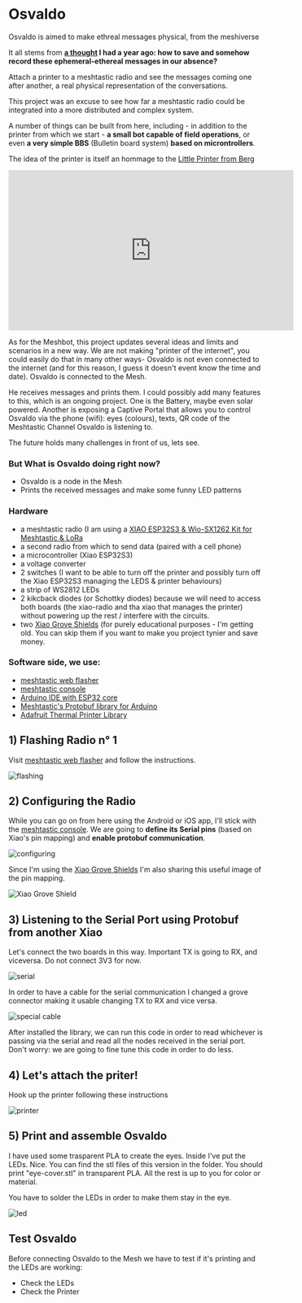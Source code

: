 # Osvaldo
Osvaldo is aimed to make ethreal messages physical, from the meshiverse 

It all stems from **[a thought](https://www.reddit.com/r/meshtastic/comments/1d07e7j/meshtastic_thermal_printer_ticker_tape_node/) I had a year ago: how to save and somehow record these ephemeral-ethereal messages in our absence?**

Attach a printer to a meshtastic radio and see the messages coming one after another, a real physical representation of the conversations.

This project was an excuse to see how far a meshtastic radio could be integrated into a more distributed and complex system. 

A number of things can be built from here, including - in addition to the printer from which we start - **a small bot capable of field operations**, or even **a very simple BBS** (Bulletin board system) **based on microntrollers**. 

The idea of the printer is itself an hommage to the [Little Printer from Berg](https://www.failory.com/cemetery/berg) 

<iframe width="560" height="315" src="https://www.youtube.com/embed/IlC5taBgLp0?si=3HXCBTyb_Gr8--oA" title="YouTube video player" frameborder="0" allow="accelerometer; autoplay; clipboard-write; encrypted-media; gyroscope; picture-in-picture; web-share" referrerpolicy="strict-origin-when-cross-origin" allowfullscreen></iframe>

As for the Meshbot, this project updates several ideas and limits and scenarios in a new way. 
We are not making "printer of the internet", you could easily do that in many other ways-
Osvaldo is not even connected to the internet (and for this reason, I guess it doesn't event know the time and date). 
Osvaldo is connected to the Mesh. 

He receives messages and prints them. 
I could possibly add many features to this, which is an ongoing project. 
One is the Battery, maybe even solar powered. 
Another is exposing a Captive Portal that allows you to control Osvaldo via the phone (wifi): eyes (colours), texts, QR code of the Meshtastic Channel Osvaldo is listening to.

The future holds many challenges in front of us, lets see. 

### But What is Osvaldo doing right now?

- Osvaldo is a node in the Mesh
- Prints the received messages and make some funny LED patterns

### Hardware

- a meshtastic radio (I am using a [XIAO ESP32S3 & Wio-SX1262 Kit for Meshtastic & LoRa](https://www.seeedstudio.com/Wio-SX1262-with-XIAO-ESP32S3-p-5982.html?)
- a second radio from which to send data (paired with a cell phone)
- a microcontroller (Xiao ESP32S3)
- a voltage converter
- 2 switches (I want to be able to turn off the printer and possibly turn off the Xiao ESP32S3 managing the LEDS & printer behaviours)
- a strip of WS2812 LEDs
- 2 kikcback diodes (or Schottky diodes) because we will need to access both boards (the xiao-radio and tha xiao that manages the printer) without powering up the rest / interfere with the circuits. 
- two [Xiao Grove Shields](https://wiki.seeedstudio.com/Grove-Shield-for-Seeeduino-XIAO-embedded-battery-management-chip/) (for purely educational purposes - I'm getting old. You can skip them if you want to make you project tynier and save money. 

### Software side, we use:
- [meshtastic web flasher](https://flasher.meshtastic.org/)
- [meshtastic console](https://client.meshtastic.org/)
- [Arduino IDE with ESP32 core](https://wiki.seeedstudio.com/xiao_esp32s3_getting_started/#software-preparation)
- [Meshtastic's Protobuf library for Arduino](https://github.com/meshtastic/Meshtastic-arduino)
- [Adafruit Thermal Printer Library](https://github.com/adafruit/Adafruit-Thermal-Printer-Library) 


## 1) Flashing Radio n° 1

Visit [meshtastic web flasher](https://flasher.meshtastic.org/) and follow the instructions. 

![flashing](./data/gif/01-flash.gif)

## 2) Configuring the Radio

While you can go on from here using the Android or iOS app, I'll stick with the [meshtastic console](https://client.meshtastic.org/). 
We are going to **define its Serial pins** (based on Xiao's pin mapping) and **enable protobuf communication**. 

![configuring](./data/gif/02-serial.gif)

Since I'm using the [Xiao Grove Shields](https://wiki.seeedstudio.com/Grove-Shield-for-Seeeduino-XIAO-embedded-battery-management-chip/) I'm also sharing this useful image of the pin mapping. 

![Xiao Grove Shield](./data/xiao-grove-01.png)

## 3) Listening to the Serial Port using Protobuf from another Xiao

Let's connect the two boards in this way. 
Important TX is going to RX, and viceversa. Do not connect 3V3 for now. 

![serial](./data/fr-03_bb-serial.png)

In order to have a cable for the serial communication I changed a grove connector making it usable changing TX to RX and vice versa. 

![special cable](./data/cable.png)

After installed the library, we can run this code in order to read whichever is passing via the serial and read all the nodes received in the serial port. Don't worry: we are going to fine tune this code in order to do less.

## 4) Let's attach the priter!

Hook up the printer following these instructions

![printer](./fz/osvaldo_bb_2.png)



## 5) Print and assemble Osvaldo

I have used some trasparent PLA to create the eyes. Inside I've put the LEDs. 
Nice. 
You can find the stl files of this version in the folder. You should print "eye-cover.stl" in transparent PLA. All the rest is up to you for color or material.  

You have to solder the LEDs in order to make them stay in the eye. 

![led](./data/occhio.gif)

##  Test Osvaldo

Before connecting Osvaldo to the Mesh we have to test if it's printing and the LEDs are working:
- Check the LEDs
- Check the Printer



